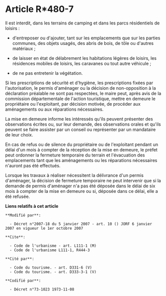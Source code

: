 # Article R*480-7

Il est interdit, dans les terrains de camping et dans les parcs résidentiels de loisirs :

- d'entreposer ou d'ajouter, tant sur les emplacements que sur les parties communes, des objets usagés, des abris de bois, de
tôle ou d'autres matériaux ;

- de laisser en état de délabrement les habitations légères de loisirs, les résidences mobiles de loisirs, les caravanes ou
tout autre véhicule ;

- de ne pas entretenir la végétation.

Si les prescriptions de sécurité et d'hygiène, les prescriptions fixées par l'autorisation, le permis d'aménager ou la
décision de non-opposition à la déclaration préalable ne sont pas respectées, le maire peut, après avis de la commission
départementale de l'action touristique, mettre en demeure le propriétaire ou l'exploitant, par décision motivée, de procéder
aux aménagements ou aux réparations nécessaires.

La mise en demeure informe les intéressés qu'ils peuvent présenter des observations écrites ou, sur leur demande, des
observations orales et qu'ils peuvent se faire assister par un conseil ou représenter par un mandataire de leur choix.

En cas de refus ou de silence du propriétaire ou de l'exploitant pendant un délai d'un mois à compter de la réception de la
mise en demeure, le préfet peut ordonner la fermeture temporaire du terrain et l'évacuation des emplacements tant que les
aménagements ou les réparations nécessaires n'auront pas été effectués.

Lorsque les travaux à réaliser nécessitent la délivrance d'un permis d'aménager, la décision de fermeture temporaire ne peut
intervenir que si la demande de permis d'aménager n'a pas été déposée dans le délai de six mois à compter de la mise en
demeure ou si, déposée dans ce délai, elle a été refusée.

**Liens relatifs à cet article**

	**Modifié par**:

	  - Décret n°2007-18 du 5 janvier 2007 - art. 10 () JORF 6 janvier 2007 en vigueur le 1er octobre 2007

	**Cite**:

	  - Code de l'urbanisme - art. L111-1 (M)
	  - Code de l'urbanisme L111-1, R444-3

	**Cité par**:

	  - Code du tourisme. - art. D331-6 (V)
	  - Code du tourisme. - art. D333-3-1 (V)

	**Codifié par**:

	  - Décret n°73-1023 1973-11-08
